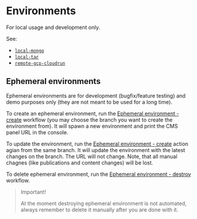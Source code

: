 # Environments

For local usage and development only.

See:
- [`local-mongo`](./local-mongo)
- [`local-tar`](./local-tar)
- [`remote-gcp-cloudrun`](./remote-gcp-cloudrun)

## Ephemeral environments

Ephemeral environments are for development (bugfix/feature testing) and demo purposes only (they are not meant to be used for a long time).

To create an ephemeral environment, run the [Ephemeral environment - create](https://github.com/websight-io/starter/actions/workflows/ephemeral-env-create.yml) workflow (you may choose the branch you want to create the environment from). It will spawn a new environment and print the CMS panel URL in the console.

To update the environment, run the [Ephemeral environment - create](https://github.com/websight-io/starter/actions/workflows/ephemeral-env-create.yml) action agian from the same branch. It will update the environment with the latest changes on the branch. The URL will not change. Note, that all manual chagnes (like publications and content changes) will be lost.

To delete ephemeral environment, run the [Ephemeral environment - destroy](https://github.com/websight-io/starter/actions/workflows/ephemeral-env-destroy.yml) workflow.

> Important!
>
> At the moment destroying ephemeral environment is not automated, always remember to delete it manually after you are done with it.
